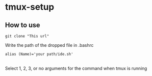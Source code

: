 # tmux-setup
## How to use
```
git clone "This url"
```
Write the path of the dropped file in .bashrc

```
alias (Name)='your path/ide.sh'
```
<br>
Select 1, 2, 3, or no arguments for the command when tmux is running
